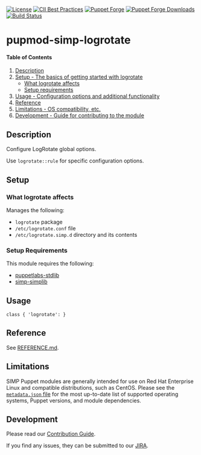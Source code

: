 [![License](https://img.shields.io/:license-apache-blue.svg)](http://www.apache.org/licenses/LICENSE-2.0.html)
[![CII Best Practices](https://bestpractices.coreinfrastructure.org/projects/73/badge)](https://bestpractices.coreinfrastructure.org/projects/73)
[![Puppet Forge](https://img.shields.io/puppetforge/v/simp/logrotate.svg)](https://forge.puppetlabs.com/simp/logrotate)
[![Puppet Forge Downloads](https://img.shields.io/puppetforge/dt/simp/logrotate.svg)](https://forge.puppetlabs.com/simp/logrotate)
[![Build Status](https://travis-ci.org/simp/pupmod-simp-logrotate.svg)](https://travis-ci.org/simp/pupmod-simp-logrotate)

# pupmod-simp-logrotate

#### Table of Contents

1. [Description](#description)
2. [Setup - The basics of getting started with logrotate](#setup)
    * [What logrotate affects](#what-logrotate-affects)
    * [Setup requirements](#setup-requirements)
3. [Usage - Configuration options and additional functionality](#usage)
4. [Reference](#reference)
5. [Limitations - OS compatibility, etc.](#limitations)
6. [Development - Guide for contributing to the module](#development)

## Description

Configure LogRotate global options.

Use `logrotate::rule` for specific configuration options.

## Setup

### What logrotate affects

Manages the following:

* `logrotate` package
* `/etc/logrotate.conf` file
* `/etc/logrotate.simp.d` directory and its contents

### Setup Requirements

This module requires the following:

* [puppetlabs-stdlib](https://forge.puppet.com/puppetlabs/stdlib)
* [simp-simplib](https://forge.puppet.com/simp/simplib)

## Usage

```puppet
class { 'logrotate': }
```

## Reference

See [REFERENCE.md](REFERENCE.md).

## Limitations

SIMP Puppet modules are generally intended for use on Red Hat Enterprise
Linux and compatible distributions, such as CentOS. Please see the
[`metadata.json` file](./metadata.json) for the most up-to-date list of
supported operating systems, Puppet versions, and module dependencies.

## Development

Please read our [Contribution Guide](http://simp-doc.readthedocs.io/en/stable/contributors_guide/index.html).

If you find any issues, they can be submitted to our
[JIRA](https://simp-project.atlassian.net).
